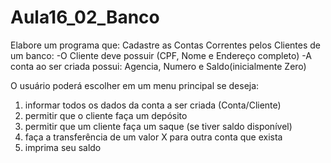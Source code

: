 # Aula16_02_Banco

Elabore um programa que:
Cadastre as Contas Correntes pelos Clientes de um banco:
-O Cliente deve possuir (CPF, Nome e Endereço completo)
-A conta ao ser criada possui: Agencia, Numero e Saldo(inicialmente Zero)


O usuário poderá escolher em um menu principal se deseja:

1) informar todos os dados da conta a ser criada (Conta/Cliente)
2) permitir que o cliente faça um depósito
3) permitir que um cliente faça um saque (se tiver saldo disponível)
4) faça a transferência de um valor X para outra conta que exista
5) imprima seu saldo
